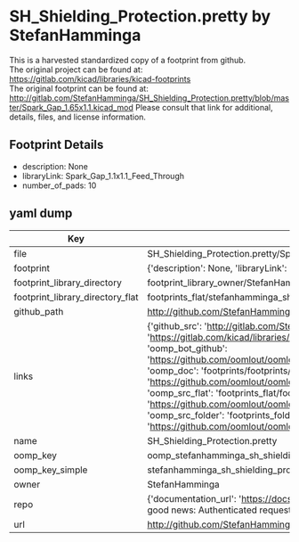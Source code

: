 # SH_Shielding_Protection.pretty by StefanHamminga  
This is a harvested standardized copy of a footprint from github.  
The original project can be found at:  
https://gitlab.com/kicad/libraries/kicad-footprints  
The original footprint can be found at:
http://gitlab.com/StefanHamminga/SH_Shielding_Protection.pretty/blob/master/Spark_Gap_1.65x1.1.kicad_mod
Please consult that link for additional, details, files, and license information.  
## Footprint Details
* description: None  
* libraryLink: Spark_Gap_1.1x1.1_Feed_Through  
* number_of_pads: 10  
## yaml dump  
| Key | Value |  
| --- | --- |  
| file | SH_Shielding_Protection.pretty/Spark_Gap_1.1x1.1_Feed_Through.kicad_mod |  
| footprint | {'description': None, 'libraryLink': 'Spark_Gap_1.1x1.1_Feed_Through', 'number_of_pads': 10} |  
| footprint_library_directory | footprint_library_owner/StefanHamminga_SH_Shielding_Protection.pretty |  
| footprint_library_directory_flat | footprints_flat/stefanhamminga_sh_shielding_protection_spark_gap_1_1x1_1_feed_through/working |  
| github_path | http://github.com/StefanHamminga/SH_Shielding_Protection.pretty/blob/master/Spark_Gap_1.1x1.1_Feed_Through.kicad_mod |  
| links | {'github_src': 'http://gitlab.com/StefanHamminga/SH_Shielding_Protection.pretty/blob/master/Spark_Gap_1.65x1.1.kicad_mod', 'github_src_repo': 'https://gitlab.com/kicad/libraries/kicad-footprints', 'oomp_bot': 'footprints/stefanhamminga_sh_shielding_protection_spark_gap_1_1x1_1_feed_through/working', 'oomp_bot_github': 'https://github.com/oomlout/oomlout_oomp_footprint_bot/tree/main/footprints/stefanhamminga_sh_shielding_protection_spark_gap_1_1x1_1_feed_through/working', 'oomp_doc': 'footprints/footprints/StefanHamminga/SH_Shielding_Protection/Spark_Gap_1.1x1.1_Feed_Through/working/', 'oomp_doc_github': 'https://github.com/oomlout/oomlout_oomp_footprint_doc/tree/main/footprints/footprints/StefanHamminga/SH_Shielding_Protection/Spark_Gap_1.1x1.1_Feed_Through/working', 'oomp_src_flat': 'footprints_flat/footprints_flat/stefanhamminga_sh_shielding_protection_spark_gap_1_1x1_1_feed_through/working', 'oomp_src_flat_github': 'https://github.com/oomlout/oomlout_oomp_footprint_src/tree/main/footprints_flat/stefanhamminga_sh_shielding_protection_spark_gap_1_1x1_1_feed_through/working', 'oomp_src_folder': 'footprints_folder/footprints_folder/StefanHamminga/SH_Shielding_Protection/Spark_Gap_1.1x1.1_Feed_Through/working', 'oomp_src_folder_github': 'https://github.com/oomlout/oomlout_oomp_footprint_src/tree/main/footprints_folder/StefanHamminga/SH_Shielding_Protection/Spark_Gap_1.1x1.1_Feed_Through/working'} |  
| name | SH_Shielding_Protection.pretty |  
| oomp_key | oomp_stefanhamminga_sh_shielding_protection_spark_gap_1_1x1_1_feed_through |  
| oomp_key_simple | stefanhamminga_sh_shielding_protection_spark_gap_1_1x1_1_feed_through |  
| owner | StefanHamminga |  
| repo | {'documentation_url': 'https://docs.github.com/rest/overview/resources-in-the-rest-api#rate-limiting', 'message': "API rate limit exceeded for 84.66.173.59. (But here's the good news: Authenticated requests get a higher rate limit. Check out the documentation for more details.)"} |  
| url | http://github.com/StefanHamminga/SH_Shielding_Protection.pretty |  

